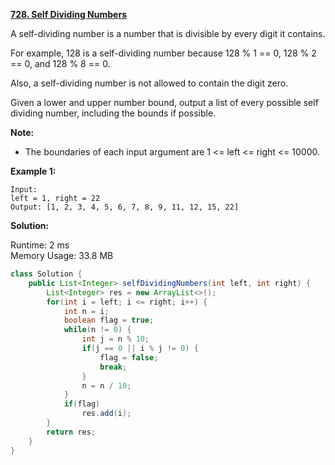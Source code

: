 **[728. Self Dividing Numbers](https://leetcode.com/problems/self-dividing-numbers/)**

A self-dividing number is a number that is divisible by every digit it contains.

For example, 128 is a self-dividing number because 128 % 1 == 0, 128 % 2 == 0, and 128 % 8 == 0.

Also, a self-dividing number is not allowed to contain the digit zero.

Given a lower and upper number bound, output a list of every possible self dividing number, including the bounds if possible.


**Note:**

* The boundaries of each input argument are 1 <= left <= right <= 10000.

**Example 1:**

```
Input: 
left = 1, right = 22
Output: [1, 2, 3, 4, 5, 6, 7, 8, 9, 11, 12, 15, 22]
```

**Solution:**

Runtime: 2 ms<br/>
Memory Usage: 33.8 MB

```java
class Solution {
    public List<Integer> selfDividingNumbers(int left, int right) {
        List<Integer> res = new ArrayList<>();
        for(int i = left; i <= right; i++) {
            int n = i;
            boolean flag = true;
            while(n != 0) {  
                int j = n % 10;
                if(j == 0 || i % j != 0) {
                    flag = false;
                    break;
                }                    
                n = n / 10;
            }
            if(flag)
                res.add(i);
        }
        return res;
    }
}
```